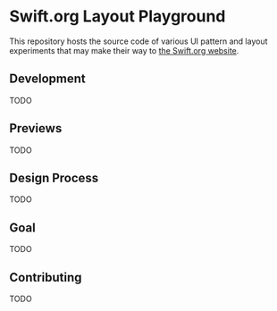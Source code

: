 # Swift.org Layout Playground

This repository hosts the source code of various UI pattern and layout experiments that may make their way to [the Swift.org website](https://swift.org).

## Development

TODO

## Previews

TODO

## Design Process

TODO

## Goal

TODO

## Contributing

TODO